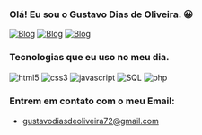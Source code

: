 ### Olá! Eu sou o Gustavo Dias de Oliveira. 😀

[![Blog](https://img.shields.io/badge/Instagram-E4405F?style=for-the-badge&logo=instagram&logoColor=white)](https://www.instagram.com/gustavodiaz7868/)
[![Blog](https://img.shields.io/badge/LinkedIn-0077B5?style=for-the-badge&logo=linkedin&logoColor=white)](https://www.facebook.com/gustavodiasdeoliveira.oliveira.1)
[![Blog](https://img.shields.io/badge/Facebook-1877F2?style=for-the-badge&logo=facebook&logoColor=white)](https://www.facebook.com/gustavodiasdeoliveira.oliveira.1)


### Tecnologias que eu uso no meu dia.

<div style="display: inline-block">
    <img align="center" alt="html5" src="https://img.shields.io/badge/HTML5-E34F26?style=for-the-badge&logo=html5&logoColor=white"/>
    <img align="center" alt="css3" src="https://img.shields.io/badge/CSS3-1572B6?style=for-the-badge&logo=css3&logoColor=white"/>
    <img align="center" alt="javascript" src="https://img.shields.io/badge/JavaScript-F7DF1E?style=for-the-badge&logo=javascript&logoColor=black"/>
    <img align="center" alt="SQL" src="https://img.shields.io/badge/MySQL-00000F?style=for-the-badge&logo=mysql&logoColor=white"/>
    <img align="center" alt="php" src="https://img.shields.io/badge/PHP-777BB4?style=for-the-badge&logo=php&logoColor=white"/>
</div>


### Entrem em contato com o meu Email: 
- gustavodiasdeoliveira72@gmail.com
